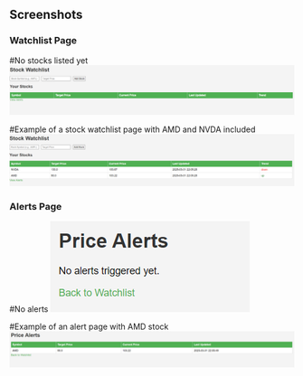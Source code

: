 ## Screenshots
### Watchlist Page
#No stocks listed yet
![Watchlist Page](screenshots/watchlist.png)

#Example of a stock watchlist page with AMD and NVDA included
![Watchlist Page](screenshots/watchlist_AMD_NVDA.png)

### Alerts Page
#No alerts
![Alerts Page](screenshots/alerts.png)

#Example of an alert page with AMD stock
![Alerts Page](screenshots/alert_AMD.png)